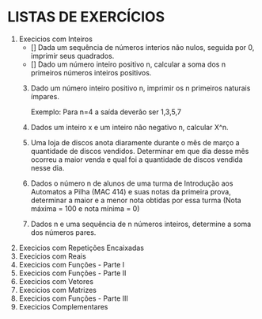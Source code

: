 # LISTAS DE EXERCÍCIOS

1. Execicios com Inteiros
    - [] Dada um sequência de números interios não nulos, seguida por 0, imprimir seus quadrados.
    - [] Dado um número inteiro positivo n, calcular a soma dos n primeiros números inteiros positivos.
    3. Dado um número inteiro positivo n, imprimir os n primeiros naturais ímpares.
        
        Exemplo: Para n=4 a saída deverão ser 1,3,5,7
    4. Dados um inteiro x e um inteiro não negativo n, calcular X^n.
    5. Uma loja de discos anota diaramente durante o mês de março a quantidade de discos vendidos. Determinar em que dia desse mês ocorreu a maior venda e qual foi a quantidade de discos vendida nesse dia.
    6. Dados o número n de alunos de uma turma de Introdução aos Automatos a Pilha (MAC 414) e suas notas da primeira prova, determinar a maior e a menor nota obtidas por essa turma (Nota máxima = 100 e nota mínima = 0)
    7. Dados n e uma sequência de n números inteiros, determine a soma dos números pares.
2. Execicios com Repetições Encaixadas
3. Execicios com Reais
4. Execicios com Funções - Parte I
5. Execicios com Funções - Parte II
6. Execicios com Vetores
7. Execicios com Matrizes
8. Execicios com Funções - Parte III
9. Execicios Complementares

